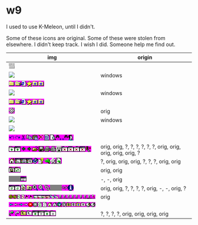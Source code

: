 # w9

I used to use K-Meleon, until I didn't.

Some of these icons are original. Some of these were stolen from elsewhere. I didn't keep track. I wish I did. Someone help me find out.

| img | origin |
| - | - |
| <img src="back.bmp" /> |  |
| <img src="bookmarks-edit.ico" /> | windows |
| <img src="bookmarks.bmp" /> |  |
| <img src="default.ico" /> | windows |
| <img src="favorites.bmp" /> |  |
| <img src="icon-preferences.bmp" /> | orig |
| <img src="loading.ico" /> | windows |
| <img src="main.ico" /> |  |
| <img src="menu-edit.bmp" /> |  |
| <img src="menu-file.bmp" /> | orig, orig, ?, ?, ?, ?, ?, ?, orig, orig, orig, orig, orig, ? |
| <img src="menu-help.bmp" /> | ?, orig, orig, orig, ?, ?, ?, orig, orig |
| <img src="menu-sessions.bmp" /> | orig, orig |
| <img src="menu-tools.bmp" /> | -, -, orig |
| <img src="menu-view.bmp" /> | orig, orig, ?, ?, ?, ?, orig, -, -, orig, ? |
| <img src="toolbar-privacy.bmp" /> | orig |
| <img src="toolbar-standard.bmp" /> |  |
| <img src="toolbar.bmp" /> | ?, ?, ?, ?, orig, orig, orig, orig |
